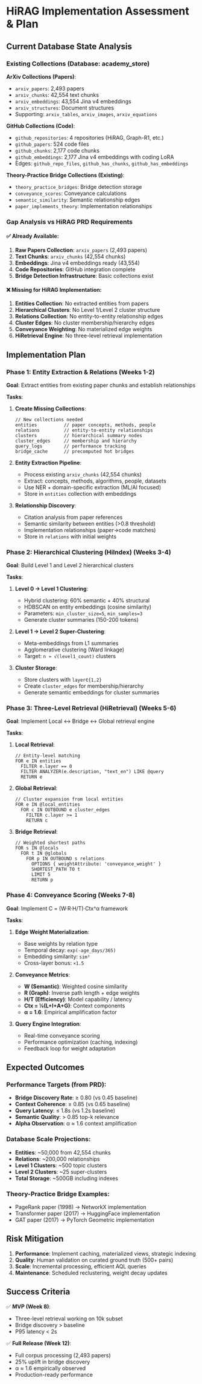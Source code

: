 # HiRAG Implementation Assessment & Plan

## Current Database State Analysis

### Existing Collections (Database: academy_store)

**ArXiv Collections (Papers)**:
- `arxiv_papers`: 2,493 papers
- `arxiv_chunks`: 42,554 text chunks  
- `arxiv_embeddings`: 43,554 Jina v4 embeddings
- `arxiv_structures`: Document structures
- Supporting: `arxiv_tables`, `arxiv_images`, `arxiv_equations`

**GitHub Collections (Code)**:
- `github_repositories`: 4 repositories (HiRAG, Graph-R1, etc.)
- `github_papers`: 524 code files
- `github_chunks`: 2,177 code chunks
- `github_embeddings`: 2,177 Jina v4 embeddings with coding LoRA
- Edges: `github_repo_files`, `github_has_chunks`, `github_has_embeddings`

**Theory-Practice Bridge Collections (Existing)**:
- `theory_practice_bridges`: Bridge detection storage
- `conveyance_scores`: Conveyance calculations
- `semantic_similarity`: Semantic relationship edges
- `paper_implements_theory`: Implementation relationships

### Gap Analysis vs HiRAG PRD Requirements

#### ✅ **Already Available**:
1. **Raw Papers Collection**: `arxiv_papers` (2,493 papers)
2. **Text Chunks**: `arxiv_chunks` (42,554 chunks)
3. **Embeddings**: Jina v4 embeddings ready (43,554)
4. **Code Repositories**: GitHub integration complete
5. **Bridge Detection Infrastructure**: Basic collections exist

#### ❌ **Missing for HiRAG Implementation**:
1. **Entities Collection**: No extracted entities from papers
2. **Hierarchical Clusters**: No Level 1/Level 2 cluster structure
3. **Relations Collection**: No entity-to-entity relationship edges
4. **Cluster Edges**: No cluster membership/hierarchy edges
5. **Conveyance Weighting**: No materialized edge weights
6. **HiRetrieval Engine**: No three-level retrieval implementation

## Implementation Plan

### Phase 1: Entity Extraction & Relations (Weeks 1-2)

**Goal**: Extract entities from existing paper chunks and establish relationships

**Tasks**:
1. **Create Missing Collections**:
   ```aql
   // New collections needed
   entities          // paper concepts, methods, people
   relations         // entity-to-entity relationships  
   clusters          // hierarchical summary nodes
   cluster_edges     // membership and hierarchy
   query_logs        // performance tracking
   bridge_cache      // precomputed hot bridges
   ```

2. **Entity Extraction Pipeline**:
   - Process existing `arxiv_chunks` (42,554 chunks)
   - Extract: concepts, methods, algorithms, people, datasets
   - Use NER + domain-specific extraction (ML/AI focused)
   - Store in `entities` collection with embeddings

3. **Relationship Discovery**:
   - Citation analysis from paper references
   - Semantic similarity between entities (>0.8 threshold)
   - Implementation relationships (paper→code matches)
   - Store in `relations` with initial weights

### Phase 2: Hierarchical Clustering (HiIndex) (Weeks 3-4)

**Goal**: Build Level 1 and Level 2 hierarchical clusters

**Tasks**:
1. **Level 0 → Level 1 Clustering**:
   - Hybrid clustering: 60% semantic + 40% structural
   - HDBSCAN on entity embeddings (cosine similarity)
   - Parameters: `min_cluster_size=5`, `min_samples=3`
   - Generate cluster summaries (150-200 tokens)

2. **Level 1 → Level 2 Super-Clustering**:
   - Meta-embeddings from L1 summaries
   - Agglomerative clustering (Ward linkage)
   - Target: `n ≈ √(level1_count)` clusters

3. **Cluster Storage**:
   - Store clusters with `layer∈{1,2}`
   - Create `cluster_edges` for membership/hierarchy
   - Generate semantic embeddings for cluster summaries

### Phase 3: Three-Level Retrieval (HiRetrieval) (Weeks 5-6)

**Goal**: Implement Local ↔ Bridge ↔ Global retrieval engine

**Tasks**:
1. **Local Retrieval**:
   ```aql
   // Entity-level matching
   FOR e IN entities
     FILTER e.layer == 0
     FILTER ANALYZER(e.description, "text_en") LIKE @query
     RETURN e
   ```

2. **Global Retrieval**:
   ```aql
   // Cluster expansion from local entities
   FOR e IN @local_entities
     FOR c IN OUTBOUND e cluster_edges
       FILTER c.layer >= 1
       RETURN c
   ```

3. **Bridge Retrieval**:
   ```aql
   // Weighted shortest paths
   FOR s IN @locals
     FOR t IN @globals
       FOR p IN OUTBOUND s relations
         OPTIONS { weightAttribute: 'conveyance_weight' }
         SHORTEST_PATH TO t
         LIMIT 5
         RETURN p
   ```

### Phase 4: Conveyance Scoring (Weeks 7-8)

**Goal**: Implement C = (W·R·H/T)·Ctx^α framework

**Tasks**:
1. **Edge Weight Materialization**:
   - Base weights by relation type
   - Temporal decay: `exp(-age_days/365)`
   - Embedding similarity: `sim²`
   - Cross-layer bonus: `×1.5`

2. **Conveyance Metrics**:
   - **W (Semantic)**: Weighted cosine similarity
   - **R (Graph)**: Inverse path length + edge weights
   - **H/T (Efficiency)**: Model capability / latency
   - **Ctx = ¼(L+I+A+G)**: Context components
   - **α = 1.6**: Empirical amplification factor

3. **Query Engine Integration**:
   - Real-time conveyance scoring
   - Performance optimization (caching, indexing)
   - Feedback loop for weight adaptation

## Expected Outcomes

### Performance Targets (from PRD):
- **Bridge Discovery Rate**: ≥ 0.80 (vs 0.45 baseline)
- **Context Coherence**: ≥ 0.85 (vs 0.65 baseline)  
- **Query Latency**: ≤ 1.8s (vs 1.2s baseline)
- **Semantic Quality**: > 0.85 top-k relevance
- **Alpha Observation**: α ≈ 1.6 context amplification

### Database Scale Projections:
- **Entities**: ~50,000 from 42,554 chunks
- **Relations**: ~200,000 relationships
- **Level 1 Clusters**: ~500 topic clusters
- **Level 2 Clusters**: ~25 super-clusters
- **Total Storage**: ~500GB including indexes

### Theory-Practice Bridge Examples:
- PageRank paper (1998) → NetworkX implementation
- Transformer paper (2017) → HuggingFace implementation  
- GAT paper (2017) → PyTorch Geometric implementation

## Risk Mitigation

1. **Performance**: Implement caching, materialized views, strategic indexing
2. **Quality**: Human validation on curated ground truth (500+ pairs)
3. **Scale**: Incremental processing, efficient AQL queries
4. **Maintenance**: Scheduled reclustering, weight decay updates

## Success Criteria

✅ **MVP (Week 8)**:
- Three-level retrieval working on 10k subset
- Bridge discovery > baseline
- P95 latency < 2s

✅ **Full Release (Week 12)**:
- Full corpus processing (2,493 papers)
- 25% uplift in bridge discovery
- α ≈ 1.6 empirically observed
- Production-ready performance